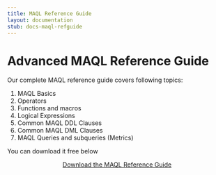 ```yaml
---
title: MAQL Reference Guide
layout: documentation
stub: docs-maql-refguide
---
```


# Advanced MAQL Reference Guide

Our complete MAQL reference guide covers following topics:

1. MAQL Basics
2. Operators
3. Functions and macros
4. Logical Expressions
5. Common MAQL DDL Clauses
6. Common MAQL DML Clauses
7. MAQL Queries and subqueries (Metrics)

You can download it free below

<center><a href="{{ site.root }}/docs/reference-guide/Adv_MAQL_Ref_Guide.pdf" class="greenButton" onClick="_gaq.push(['_trackEvent', 'PDF', 'Download', 'MAQL Reference Guide']);">Download the MAQL Reference Guide</a></center>

